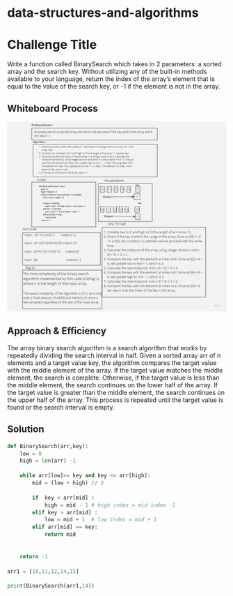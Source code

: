 # data-structures-and-algorithms


# Challenge Title
Write a function called BinarySearch which takes in 2 parameters: a sorted array and the search key. Without utilizing any of the built-in methods available to your language, return the index of the array’s element that is equal to the value of the search key, or -1 if the element is not in the array.

## Whiteboard Process
![code Challenge 02](./Untitled%20(2).jpg "reversArray")

## Approach & Efficiency
The array binary search algorithm is a search algorithm that works by repeatedly dividing the search interval in half. Given a sorted array arr of n elements and a target value key, the algorithm compares the target value with the middle element of the array. If the target value matches the middle element, the search is complete. Otherwise, if the target value is less than the middle element, the search continues on the lower half of the array. If the target value is greater than the middle element, the search continues on the upper half of the array. This process is repeated until the target value is found or the search interval is empty.

## Solution

``` python
def BinarySearch(arr,key):
    low = 0
    high = len(arr) -1

    while arr[low]<= key and key <= arr[high]:
        mid = (low + high) // 2
        
        if  key < arr[mid] :
            high = mid - 1 # high index = mid index -1
        elif key > arr[mid] :
            low = mid + 1  # low index = mid + 1
        elif arr[mid] == key:
            return mid
            
        
    return -1

arr1 = [10,11,12,14,15]

print(BinarySearch(arr1,14))


```



